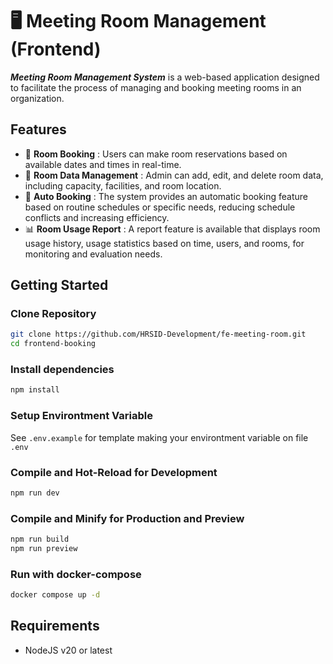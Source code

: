 # 🖥 Meeting Room Management (Frontend)

**_Meeting Room Management System_** is a web-based application designed to facilitate the process of managing and booking meeting rooms in an organization.

## Features

- 📅 **Room Booking** : Users can make room reservations based on available dates and times in real-time.
- 📂 **Room Data Management** : Admin can add, edit, and delete room data, including capacity, facilities, and room location.
- 📝 **Auto Booking** : The system provides an automatic booking feature based on routine schedules or specific needs, reducing schedule conflicts and increasing efficiency.
- 📊 **Room Usage Report** : A report feature is available that displays room usage history, usage statistics based on time, users, and rooms, for monitoring and evaluation needs.

## Getting Started

### Clone Repository

```bash
git clone https://github.com/HRSID-Development/fe-meeting-room.git
cd frontend-booking
```

### Install dependencies

```bash
npm install
```

### Setup Environtment Variable

See `.env.example` for template making your environtment variable on file `.env`

### Compile and Hot-Reload for Development

```bash
npm run dev
```

### Compile and Minify for Production and Preview

```bash
npm run build
npm run preview
```

### Run with docker-compose

```bash
docker compose up -d
```

## Requirements

- NodeJS v20 or latest
